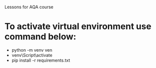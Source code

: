 Lessons for AQA course

# To activate virtual environment use command below: 

- python -m venv ven
- venv\Script\activate
- pip install -r requirements.txt

